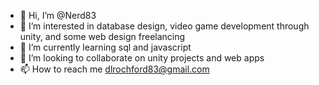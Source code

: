 - 👋 Hi, I’m @Nerd83
- 👀 I’m interested in database design, video game development through unity, and some web design freelancing
- 🌱 I’m currently learning sql and javascript
- 💞️ I’m looking to collaborate on unity projects and web apps
- 📫 How to reach me dlrochford83@gmail.com

<!---
Nerd83/Nerd83 is a ✨ special ✨ repository because its `README.md` (this file) appears on your GitHub profile.
You can click the Preview link to take a look at your changes.
--->
